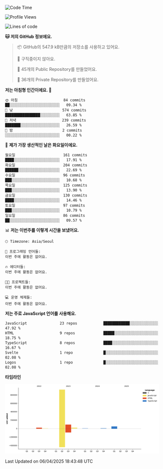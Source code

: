 <!--START_SECTION:waka-->
![Code Time](http://img.shields.io/badge/Code%20Time-131%20hrs%204%20mins-blue)

![Profile Views](http://img.shields.io/badge/Profile%20Views-0-blue)

![Lines of code](https://img.shields.io/badge/%EC%A0%80%EB%8A%94%20%EC%97%AC%ED%83%9C%EA%B9%8C%EC%A7%80%20-1.1%20million%20%EC%A4%84%EC%9D%98%20%EC%BD%94%EB%93%9C%EB%A5%BC%20%EC%9E%91%EC%84%B1%ED%96%88%EC%96%B4%EC%9A%94.-blue)

**🐱 저의 GitHub 정보에요.** 

> 📦 GitHub의 547.9 kB만큼의 저장소를 사용하고 있어요. 
 > 
> 🚫 구직중이지 않아요.
 > 
> 📜 45개의 Public Repository를 만들었어요. 
 > 
> 🔑 36개의 Private Repository를 만들었어요. 
 > 
**저는 아침형 인간이에요. 🐤** 

```text
🌞 아침                     84 commits          ██░░░░░░░░░░░░░░░░░░░░░░░   09.34 % 
🌆 낮　                     574 commits         ████████████████░░░░░░░░░   63.85 % 
🌃 저녁                     239 commits         ███████░░░░░░░░░░░░░░░░░░   26.59 % 
🌙 밤　                     2 commits           ░░░░░░░░░░░░░░░░░░░░░░░░░   00.22 % 
```
📅 **제가 가장 생산적인 날은 화요일이에요.** 

```text
월요일                      161 commits         ████░░░░░░░░░░░░░░░░░░░░░   17.91 % 
화요일                      204 commits         ██████░░░░░░░░░░░░░░░░░░░   22.69 % 
수요일                      96 commits          ███░░░░░░░░░░░░░░░░░░░░░░   10.68 % 
목요일                      125 commits         ███░░░░░░░░░░░░░░░░░░░░░░   13.90 % 
금요일                      130 commits         ████░░░░░░░░░░░░░░░░░░░░░   14.46 % 
토요일                      97 commits          ███░░░░░░░░░░░░░░░░░░░░░░   10.79 % 
일요일                      86 commits          ██░░░░░░░░░░░░░░░░░░░░░░░   09.57 % 
```


📊 **저는 이번주를 이렇게 시간을 보냈어요.** 

```text
🕑︎ Timezone: Asia/Seoul

💬 프로그래밍 언어들: 
이번 주에 활동은 없어요.

🔥 에디터들: 
이번 주에 활동은 없어요.

🐱‍💻 프로젝트들: 
이번 주에 활동은 없어요.

💻 운영 체제들: 
이번 주에 활동은 없어요.
```

**저는 주로 JavaScript 언어를 사용해요.** 

```text
JavaScript               23 repos            ████████████░░░░░░░░░░░░░   47.92 % 
HTML                     9 repos             █████░░░░░░░░░░░░░░░░░░░░   18.75 % 
TypeScript               8 repos             ████░░░░░░░░░░░░░░░░░░░░░   16.67 % 
Svelte                   1 repo              █░░░░░░░░░░░░░░░░░░░░░░░░   02.08 % 
Logos                    1 repo              █░░░░░░░░░░░░░░░░░░░░░░░░   02.08 % 
```



**타임라인**

![Lines of Code chart](https://raw.githubusercontent.com/project-dy/project-dy/main/assets/bar_graph.png)


 Last Updated on 06/04/2025 18:43:48 UTC
<!--END_SECTION:waka-->
